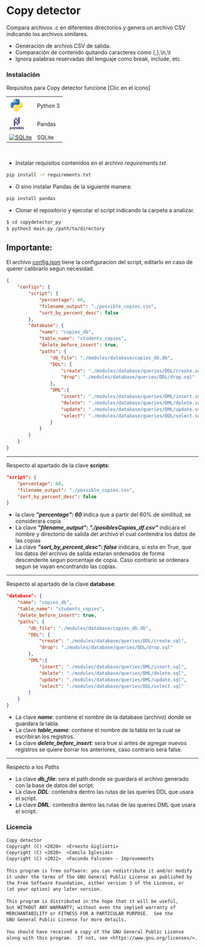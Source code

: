 # Copy detector

Compara archivos .c en diferentes directorios y genera un archivo CSV indicando los archivos similares.

  - Generación de archivo CSV de salida.
  - Comparación de contenido quitando caracteres como {,},\n,\t
  - Ignora palabras reservadas del lenguaje como break, include, etc.

### Instalación

Requisitos para Copy detector funcione [Clic en el icono]

<table>
  <tbody>
    <tr>
      <td>
        <a href="https://www.python.org" target="_blank">
            <img src="https://raw.githubusercontent.com/devicons/devicon/master/icons/python/python-original.svg" alt="python" width="40" height="40"/>
        </a> 
      </td>
      <td>
        Python 3
      </td>
    </tr>
    <tr>
      <td>
        <a href="https://pandas.pydata.org/" target="_blank"> 
            <img src="https://github.com/devicons/devicon/blob/master/icons/pandas/pandas-original-wordmark.svg?raw=true" alt="Pandas" width="40" height="40" /> 
        </a>
      </td>
      <td>
        Pandas
      </td>
    </tr>
    <tr>
      <td>
        <a href="https://www.sqlite.org/" target="_blank"> 
            <img src="https://camo.githubusercontent.com/1b8a779f280e099e2d67ab949dad604e25ce0d321e66474c04430201790b3874/68747470733a2f2f7777772e766563746f726c6f676f2e7a6f6e652f6c6f676f732f73716c6974652f73716c6974652d69636f6e2e737667" alt="SQLite" width="40" height="40" /> 
        </a>
      </td>
      <td>
        SQLite
      </td>
    </tr>
  </tbody>
</table>
</br>

* Instalar requisitos contenidos en el archivo _requirements.txt_

```sh
pip install -r requirements.txt
```

* O sino instalar Pandas de la siguiente manera:
```sh
pip install pandas
```

* Clonar el repositorio y ejecutar el script indicando la carpeta a analizar.

```sh
$ cd copydetector_py
$ python3 main.py /path/to/directory
```

## Importante:

El archivo [config.json](./configs.json) tiene la configuracion del script, editarlo en caso de querer calibrarlo segun necesidad.

```json
{
    "configs": {
        "script": {
            "percentage": 60,
            "filename_output": "./possible_copies.csv",
            "sort_by_percent_desc": false
        },
        "database": {
            "name": "copies_db",
            "table_name": "students_copies",
            "delete_before_insert": true,
            "paths": {
                "db_file": "./modules/database/copies_db.db",
                "DDL": {
                    "create": "./modules/database/queries/DDL/create.sql",
                    "drop": "./modules/database/queries/DDL/drop.sql"
                },
                "DML":{
                    "insert": "./modules/database/queries/DML/insert.sql",
                    "delete": "./modules/database/queries/DML/delete.sql",
                    "update": "./modules/database/queries/DML/update.sql",
                    "select": "./modules/database/queries/DDL/select.sql"
                }
            }
        }
    }
}
```

---

Respecto al apartado de la clave **scripts**:

```json
"script": {
    "percentage": 60,
    "filename_output": "./possible_copies.csv",
    "sort_by_percent_desc": false
}
```

- la clave _**"percentage": 60**_ indica que a partir del 60% de similitud, se considerara copia
- La clave _**"filename_output": "./posiblesCopias_df.csv"**_ indicara el nombre y directorio de salida del archivo el cual contendra los datos de las copias
- La clave _**"sort_by_percent_desc": false**_ indicara, si esta en True, que los datos del archivo de salida estaran ordenados de forma descendente segun porcentaje de copia. Caso contrario se ordenara segun se vayan encontrando las copias.

---

Respecto al apartado de la clave **database**:

```json
"database": {
    "name": "copies_db",
    "table_name": "students_copies",
    "delete_before_insert": true,
    "paths": {
        "db_file": "./modules/database/copies_db.db",
        "DDL": {
            "create": "./modules/database/queries/DDL/create.sql",
            "drop": "./modules/database/queries/DDL/drop.sql"
        },
        "DML":{
            "insert": "./modules/database/queries/DML/insert.sql",
            "delete": "./modules/database/queries/DML/delete.sql",
            "update": "./modules/database/queries/DML/update.sql",
            "select": "./modules/database/queries/DDL/select.sql"
        }
    }
}
```

- La clave _**name**_: contiene el nombre de la database (archivo) donde se guardara la tabla.
- La clave _**table_name**_: contiene el nombre de la tabla en la cual se escribiran los registros.
- La clave _**delete_before_insert**_: sera true si antes de agregar nuevos registros se quiere borrar los anteriores, caso contrario sera false.

---  

Respecto a los *Paths*

- La clave _**db_file**_: sera el path donde se guardara el archivo generado con la base de datos del script.
- La clave _**DDL**_: contendra dentro las rutas de las queries DDL que usara el script.
- La clave _**DML**_: contendra dentro las rutas de las queries DML que usara el script.
### Licencia

    Copy detector
    Copyright (C) <2020>  <Ernesto Gigliotti>
    Copyright (C) <2020>  <Camila Iglesias>
    Copyright (C) <2022>  <Facundo Falcone> - Improvements

    This program is free software: you can redistribute it and/or modify
    it under the terms of the GNU General Public License as published by
    the Free Software Foundation, either version 3 of the License, or
    (at your option) any later version.

    This program is distributed in the hope that it will be useful,
    but WITHOUT ANY WARRANTY; without even the implied warranty of
    MERCHANTABILITY or FITNESS FOR A PARTICULAR PURPOSE.  See the
    GNU General Public License for more details.

    You should have received a copy of the GNU General Public License
    along with this program.  If not, see <https://www.gnu.org/licenses/>.